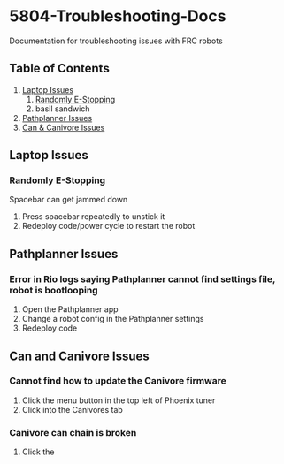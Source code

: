 # 5804-Troubleshooting-Docs
Documentation for troubleshooting issues with FRC robots

## Table of Contents
1. [Laptop Issues](#laptop-issues)
    1. [Randomly E-Stopping](#randomly-e-stopping)
    2. basil sandwich
3. [Pathplanner Issues](#pathplanner-issues)
4. [Can & Canivore Issues](#can-and-canivore-issues)


## Laptop Issues
### Randomly E-Stopping
Spacebar can get jammed down
1. Press spacebar repeatedly to unstick it
2. Redeploy code/power cycle to restart the robot

## Pathplanner Issues
### Error in Rio logs saying Pathplanner cannot find settings file, robot is bootlooping
1. Open the Pathplanner app
2. Change a robot config in the Pathplanner settings
3. Redeploy code

## Can and Canivore Issues
### Cannot find how to update the Canivore firmware
1. Click the menu button in the top left of Phoenix tuner
2. Click into the Canivores tab
### Canivore can chain is broken
1. Click the 


